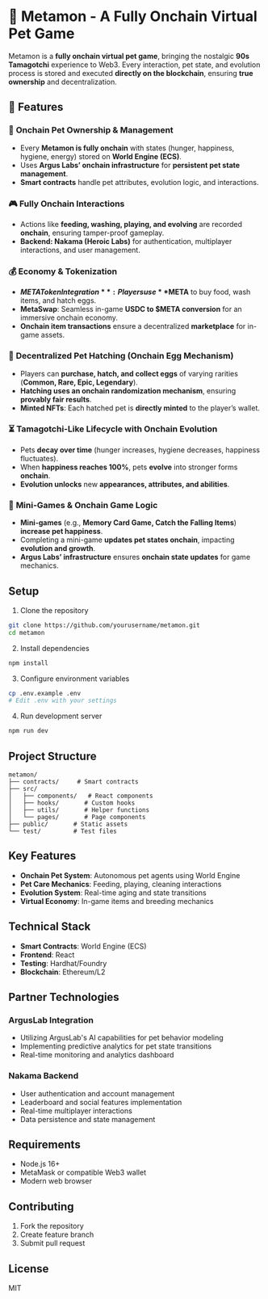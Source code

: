 
# 🐲 Metamon - A Fully Onchain Virtual Pet Game

Metamon is a **fully onchain virtual pet game**, bringing the nostalgic **90s Tamagotchi** experience to Web3. Every interaction, pet state, and evolution process is stored and executed **directly on the blockchain**, ensuring **true ownership** and decentralization.

## 🚀 Features

### 🔗 **Onchain Pet Ownership & Management**
- Every **Metamon is fully onchain** with states (hunger, happiness, hygiene, energy) stored on **World Engine (ECS)**.
- Uses **Argus Labs’ onchain infrastructure** for **persistent pet state management**.
- **Smart contracts** handle pet attributes, evolution logic, and interactions.

### 🎮 **Fully Onchain Interactions**
- Actions like **feeding, washing, playing, and evolving** are recorded **onchain**, ensuring tamper-proof gameplay.
- **Backend: Nakama (Heroic Labs)** for authentication, multiplayer interactions, and user management.

### 💰 **Economy & Tokenization**
- **$META Token Integration**: Players use **$META** to buy food, wash items, and hatch eggs.
- **MetaSwap**: Seamless in-game **USDC to $META conversion** for an immersive onchain economy.
- **Onchain item transactions** ensure a decentralized **marketplace** for in-game assets.

### 🥚 **Decentralized Pet Hatching (Onchain Egg Mechanism)**
- Players can **purchase, hatch, and collect eggs** of varying rarities (**Common, Rare, Epic, Legendary**).
- **Hatching uses an onchain randomization mechanism**, ensuring **provably fair results**.
- **Minted NFTs**: Each hatched pet is **directly minted** to the player’s wallet.

### ⏳ **Tamagotchi-Like Lifecycle with Onchain Evolution**
- Pets **decay over time** (hunger increases, hygiene decreases, happiness fluctuates).
- When **happiness reaches 100%**, pets **evolve** into stronger forms **onchain**.
- **Evolution unlocks** new **appearances, attributes, and abilities**.

### 🎲 **Mini-Games & Onchain Game Logic**
- **Mini-games** (e.g., **Memory Card Game, Catch the Falling Items**) **increase pet happiness**.
- Completing a mini-game **updates pet states onchain**, impacting **evolution and growth**.
- **Argus Labs’ infrastructure** ensures **onchain state updates** for game mechanics.


## Setup

1. Clone the repository
```bash
git clone https://github.com/yourusername/metamon.git
cd metamon
```

2. Install dependencies
```bash
npm install
```

3. Configure environment variables
```bash
cp .env.example .env
# Edit .env with your settings
```

4. Run development server
```bash
npm run dev
```

## Project Structure

```
metamon/
├── contracts/     # Smart contracts
├── src/
│   ├── components/   # React components
│   ├── hooks/       # Custom hooks
│   ├── utils/       # Helper functions
│   └── pages/       # Page components
├── public/       # Static assets
└── test/         # Test files
```

## Key Features

- **Onchain Pet System**: Autonomous pet agents using World Engine
- **Pet Care Mechanics**: Feeding, playing, cleaning interactions
- **Evolution System**: Real-time aging and state transitions
- **Virtual Economy**: In-game items and breeding mechanics

## Technical Stack

- **Smart Contracts**: World Engine (ECS)
- **Frontend**: React
- **Testing**: Hardhat/Foundry
- **Blockchain**: Ethereum/L2

## Partner Technologies

### ArgusLab Integration
- Utilizing ArgusLab's AI capabilities for pet behavior modeling
- Implementing predictive analytics for pet state transitions
- Real-time monitoring and analytics dashboard

### Nakama Backend
- User authentication and account management
- Leaderboard and social features implementation
- Real-time multiplayer interactions
- Data persistence and state management

## Requirements

- Node.js 16+
- MetaMask or compatible Web3 wallet
- Modern web browser

## Contributing

1. Fork the repository
2. Create feature branch
3. Submit pull request

## License

MIT
